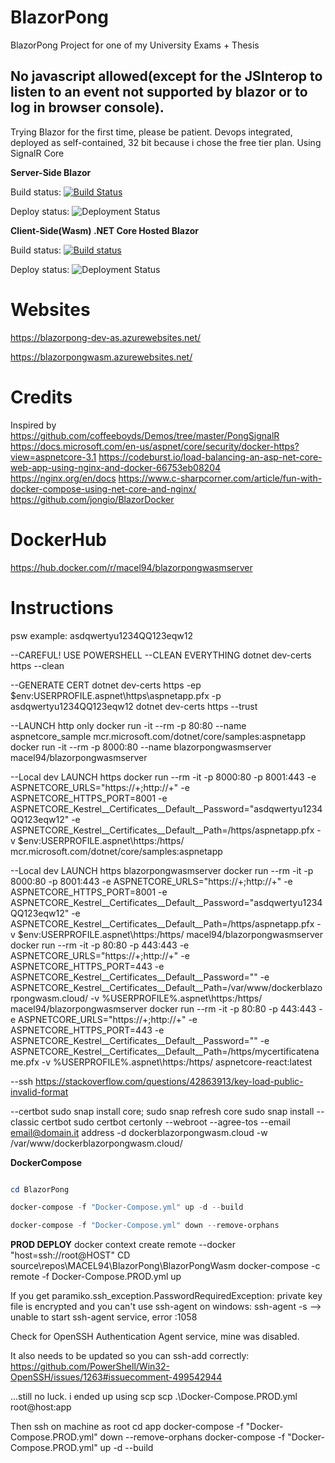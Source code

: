 # BlazorPong
BlazorPong Project for one of my University Exams + Thesis

## No javascript allowed(except for the JSInterop to listen to an event not supported by blazor or to log in browser console).
Trying Blazor for the first time, please be patient.
Devops integrated, deployed as self-contained, 32 bit because i chose the free tier plan.
Using SignalR Core

**Server-Side Blazor**

Build status: [![Build Status](https://francesco-belacca.visualstudio.com/BlazorPong/_apis/build/status/BlazorPong-dev-as%20-%20CI?branchName=master)](https://francesco-belacca.visualstudio.com/BlazorPong/_build/latest?definitionId=4&branchName=master)

Deploy status: ![Deployment Status](https://francesco-belacca.vsrm.visualstudio.com/_apis/public/Release/badge/ce5f42c0-8688-4de0-b486-36c5cebb3c0b/1/1)

**Client-Side(Wasm) .NET Core Hosted Blazor**

Build status: [![Build status](https://francesco-belacca.visualstudio.com/BlazorPong/_apis/build/status/BlazorPongWasm%20-%20CI)](https://francesco-belacca.visualstudio.com/BlazorPong/_build/latest?definitionId=5)

Deploy status: ![Deployment Status](https://francesco-belacca.vsrm.visualstudio.com/_apis/public/Release/badge/ce5f42c0-8688-4de0-b486-36c5cebb3c0b/2/2)

# Websites
https://blazorpong-dev-as.azurewebsites.net/

https://blazorpongwasm.azurewebsites.net/

# Credits
Inspired by https://github.com/coffeeboyds/Demos/tree/master/PongSignalR
https://docs.microsoft.com/en-us/aspnet/core/security/docker-https?view=aspnetcore-3.1
https://codeburst.io/load-balancing-an-asp-net-core-web-app-using-nginx-and-docker-66753eb08204
https://nginx.org/en/docs
https://www.c-sharpcorner.com/article/fun-with-docker-compose-using-net-core-and-nginx/
https://github.com/jongio/BlazorDocker

# DockerHub
https://hub.docker.com/r/macel94/blazorpongwasmserver

# Instructions
psw example: asdqwertyu1234QQ123eqw12

--CAREFUL! USE POWERSHELL
--CLEAN EVERYTHING
dotnet dev-certs https --clean

--GENERATE CERT
dotnet dev-certs https -ep $env:USERPROFILE\.aspnet\https\aspnetapp.pfx -p asdqwertyu1234QQ123eqw12
dotnet dev-certs https --trust

--LAUNCH http only
docker run -it --rm -p 80:80 --name aspnetcore_sample mcr.microsoft.com/dotnet/core/samples:aspnetapp
docker run -it --rm -p 8000:80 --name blazorpongwasmserver macel94/blazorpongwasmserver


--Local dev LAUNCH https
docker run --rm -it -p 8000:80 -p 8001:443 -e ASPNETCORE_URLS="https://+;http://+" -e ASPNETCORE_HTTPS_PORT=8001 -e ASPNETCORE_Kestrel__Certificates__Default__Password="asdqwertyu1234QQ123eqw12" -e ASPNETCORE_Kestrel__Certificates__Default__Path=/https/aspnetapp.pfx -v $env:USERPROFILE\.aspnet\https:/https/ mcr.microsoft.com/dotnet/core/samples:aspnetapp

--Local dev LAUNCH https blazorpongwasmserver
docker run --rm -it -p 8000:80 -p 8001:443 -e ASPNETCORE_URLS="https://+;http://+" -e ASPNETCORE_HTTPS_PORT=8001 -e ASPNETCORE_Kestrel__Certificates__Default__Password="asdqwertyu1234QQ123eqw12" -e ASPNETCORE_Kestrel__Certificates__Default__Path=/https/aspnetapp.pfx -v $env:USERPROFILE\.aspnet\https:/https/ macel94/blazorpongwasmserver
docker run --rm -it -p 80:80 -p 443:443 -e ASPNETCORE_URLS="https://+;http://+" -e ASPNETCORE_HTTPS_PORT=443 -e ASPNETCORE_Kestrel__Certificates__Default__Password="" -e ASPNETCORE_Kestrel__Certificates__Default__Path=/var/www/dockerblazorpongwasm.cloud/ -v %USERPROFILE%\.aspnet\https:/https/ macel94/blazorpongwasmserver
docker run --rm -it -p 80:80 -p 443:443 -e ASPNETCORE_URLS="https://+;http://+" -e ASPNETCORE_HTTPS_PORT=443 -e ASPNETCORE_Kestrel__Certificates__Default__Password="" -e ASPNETCORE_Kestrel__Certificates__Default__Path=/https/mycertificatename.pfx -v %USERPROFILE%\.aspnet\https:/https/ aspnetcore-react:latest


--ssh
https://stackoverflow.com/questions/42863913/key-load-public-invalid-format

--certbot
sudo snap install core; sudo snap refresh core
sudo snap install --classic certbot
sudo certbot certonly --webroot --agree-tos --email email@domain.it address -d dockerblazorpongwasm.cloud -w /var/www/dockerblazorpongwasm.cloud/

**DockerCompose**
```powershell

cd BlazorPong

docker-compose -f "Docker-Compose.yml" up -d --build

docker-compose -f "Docker-Compose.yml" down --remove-orphans

```

**PROD DEPLOY**
docker context create remote --docker "host=ssh://root@HOST"
CD source\repos\MACEL94\BlazorPong\BlazorPongWasm
docker-compose -c remote -f Docker-Compose.PROD.yml up

If you get paramiko.ssh_exception.PasswordRequiredException: private key file is encrypted
and you can't use ssh-agent on windows:
ssh-agent -s --> unable to start ssh-agent service, error :1058

Check for OpenSSH Authentication Agent service, mine was disabled.

It also needs to be updated so you can ssh-add correctly: https://github.com/PowerShell/Win32-OpenSSH/issues/1263#issuecomment-499542944

...still no luck. i ended up using scp scp .\Docker-Compose.PROD.yml root@host:app 

Then ssh on machine as root
cd app
docker-compose -f "Docker-Compose.PROD.yml" down --remove-orphans
docker-compose -f "Docker-Compose.PROD.yml" up -d --build